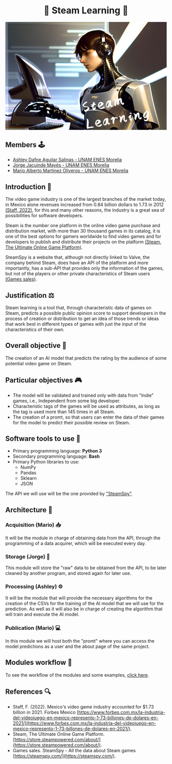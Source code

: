 <h1 align="center">👾 Steam Learning 👾</h1>

![banner](./docs/img/steam_banner.jpeg)

## Members 🕹️
- [Ashley Dafne Aguilar Salinas - UNAM ENES Morelia](https://github.com/AshleyDafneAguilar)
- [Jorge Jacuinde Mayés - UNAM ENES Morelia](https://github.com/JuipoMinutes)
- [Mario Alberto Martinez Oliveros - UNAM ENES Morelia](https://github.com/mariomttz)

## Introduction 📜
The video game industry is one of the largest branches of the market today, in Mexico alone revenues increased from 0.84 billion dollars to 1.73 in 2012 [(Staff, 2022)](https://www.forbes.com.mx/la-industria-del-videojuego-en-mexico-represento-1-73-billones-de-dolares-en-2021/), for this and many other reasons, the industry is a great sea of possibilities for software developers.  

Steam is the number one platform in the online video game purchase and distribution market, with more than 30 thousand games in its catalog, it is one of the best options for gamers worldwide to find video games and for developers to publish and distribute their projects on the platform [(Steam, The Ultimate Online Game Platform)](https://store.steampowered.com/about/).  

SteamSpy is a website that, although not directly linked to Valve, the company behind Steam, does have an API of the platform and more importantly, has a sub-API that provides only the information of the games, but not of the players or other private characteristics of Steam users [(Games sales)](https://steamspy.com/about).  

## Justification ⚖️
Steam learning is a tool that, through characteristic data of games on Steam, predicts a possible public opinion score to support developers in the process of creation or distribution to get an idea of those trends or ideas that work best in different types of games with just the input of the characteristics of their own.

## Overall objective 🤖
The creation of an AI model that predicts the rating by the audience of some potential video game on Steam.

## Particular objectives 🎮
- The model will be validated and trained only with data from "Indie" games, i.e., Independent from some big developer.
- Characteristic tags of the games will be used as attributes, as long as the tag is used more than 145 times in all Steam.
- The creation of a promt, so that users can enter the data of their games for the model to predict their possible review on Steam.

## Software tools to use 💾
- Primary programming language: **Python 3**
- Secondary programming language: **Bash**
- Primary Python libraries to use:
    - NumPy
    - Pandas
    - Sklearn
    - JSON  

The API we will use will be the one provided by ["SteamSpy"](https://steamspy.com/).

## Architecture 🧭
### Acquisition (Mario) 📥
It will be the module in charge of obtaining data from the API, through the programming of a data acquirer, which will be executed every day.

### Storage (Jorge) 🫙
This module will store the "raw" data to be obtained from the API, to be later cleaned by another program, and stored again for later use.

### Processing (Ashley) ⚙️
It will be the module that will provide the necessary algorithms for the creation of the CSVs for the training of the AI model that we will use for the prediction. As well as it will also be in charge of creating the algorithm that will train and execute the AI model.

### Publication (Mario) 💻
In this module we will host both the "promt" where you can access the model predictions as a user and the about page of the same project.

## Modules workflow 🔩
To see the workflow of the modules and some examples, [click here](./docs/info/modules_workflow.md).

## References 🔍
- Staff, F. (2022). Mexico's video game industry accounted for $1.73 billion in 2021. Forbes Mexico [https://www.forbes.com.mx/la-industria-del-videojuego-en-mexico-represento-1-73-billones-de-dolares-en-2021/](https://www.forbes.com.mx/la-industria-del-videojuego-en-mexico-represento-1-73-billones-de-dolares-en-2021/).
- Steam, The Ultimate Online Game Platform. [https://store.steampowered.com/about/](https://store.steampowered.com/about/). 
- Games sales. SteamSpy - All the data about Steam games [https://steamspy.com/](https://steamspy.com/).
